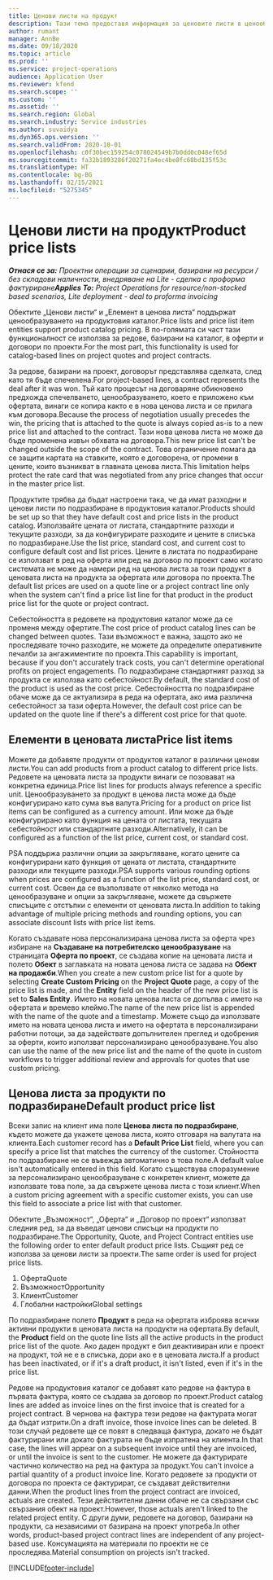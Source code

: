 ```yaml
---
title: Ценови листи на продукт
description: Тази тема предоставя информация за ценовите листи в ценообразуването по каталог, използвани за проектни оферти и договори.
author: rumant
manager: AnnBe
ms.date: 09/18/2020
ms.topic: article
ms.prod: ''
ms.service: project-operations
audience: Application User
ms.reviewer: kfend
ms.search.scope: ''
ms.custom: ''
ms.assetid: ''
ms.search.region: Global
ms.search.industry: Service industries
ms.author: suvaidya
ms.dyn365.ops.version: ''
ms.search.validFrom: 2020-10-01
ms.openlocfilehash: c0f30bec159254c078024549b7b0dd0c048ef65d
ms.sourcegitcommit: fa32b1893286f20271fa4ec4be8fc68bd135f53c
ms.translationtype: HT
ms.contentlocale: bg-BG
ms.lasthandoff: 02/15/2021
ms.locfileid: "5275345"
---
```

# <a name="product-price-lists"></a><span data-ttu-id="5d946-103">Ценови листи на продукт</span><span class="sxs-lookup"><span data-stu-id="5d946-103">Product price lists</span></span>

<span data-ttu-id="5d946-104">_**Отнася се за:** Проектни операции за сценарии, базирани на ресурси / без складови наличности, внедряване на Lite - сделка с проформа фактуриране_</span><span class="sxs-lookup"><span data-stu-id="5d946-104">_**Applies To:** Project Operations for resource/non-stocked based scenarios, Lite deployment - deal to proforma invoicing_</span></span>

<span data-ttu-id="5d946-105">Обектите „Ценови листи“ и „Елемент в ценова листа“ поддържат ценообразуването на продуктовия каталог.</span><span class="sxs-lookup"><span data-stu-id="5d946-105">Price lists and price list item entities support product catalog pricing.</span></span> <span data-ttu-id="5d946-106">В по-голямата си част тази функционалност се използва за редове, базирани на каталог, в оферти и договори по проекти.</span><span class="sxs-lookup"><span data-stu-id="5d946-106">For the most part, this functionality is used for catalog-based lines on project quotes and project contracts.</span></span>

<span data-ttu-id="5d946-107">За редове, базирани на проект, договорът представлява сделката, след като тя бъде спечелена.</span><span class="sxs-lookup"><span data-stu-id="5d946-107">For project-based lines, a contract represents the deal after it was won.</span></span> <span data-ttu-id="5d946-108">Тъй като процесът на договаряне обикновено предхожда спечелването, ценообразуването, което е приложено към офертата, винаги се копира както е в нова ценова листа и се прилага към договора.</span><span class="sxs-lookup"><span data-stu-id="5d946-108">Because the process of negotiation usually precedes the win, the pricing that is attached to the quote is always copied as-is to a new price list and attached to the contract.</span></span> <span data-ttu-id="5d946-109">Тази нова ценова листа не може да бъде променена извън обхвата на договора.</span><span class="sxs-lookup"><span data-stu-id="5d946-109">This new price list can't be changed outside the scope of the contract.</span></span> <span data-ttu-id="5d946-110">Това ограничение помага да се защити картата на ставките, която е договорена, от промени в цените, които възникват в главната ценова листа.</span><span class="sxs-lookup"><span data-stu-id="5d946-110">This limitation helps protect the rate card that was negotiated from any price changes that occur in the master price list.</span></span>

<span data-ttu-id="5d946-111">Продуктите трябва да бъдат настроени така, че да имат разходни и ценови листи по подразбиране в продуктовия каталог.</span><span class="sxs-lookup"><span data-stu-id="5d946-111">Products should be set up so that they have default cost and price lists in the product catalog.</span></span> <span data-ttu-id="5d946-112">Използвайте цената от листата, стандартните разходи и текущите разходи, за да конфигурирате разходите и цените в списъка по подразбиране.</span><span class="sxs-lookup"><span data-stu-id="5d946-112">Use the list price, standard cost, and current cost to configure default cost and list prices.</span></span> <span data-ttu-id="5d946-113">Цените в листата по подразбиране се използват в ред на оферта или ред на договор по проект само когато системата не може да намери ред на ценова листа за този продукт в ценовата листа на продукта за офертата или договора по проекта.</span><span class="sxs-lookup"><span data-stu-id="5d946-113">The default list prices are used on a quote line or a project contract line only when the system can't find a price list line for that product in the product price list for the quote or project contract.</span></span>

<span data-ttu-id="5d946-114">Себестойността в редовете на продуктовия каталог може да се променя между офертите.</span><span class="sxs-lookup"><span data-stu-id="5d946-114">The cost price of product catalog lines can be changed between quotes.</span></span> <span data-ttu-id="5d946-115">Тази възможност е важна, защото ако не проследявате точно разходите, не можете да определите оперативните печалби за ангажиментите по проекта.</span><span class="sxs-lookup"><span data-stu-id="5d946-115">This capability is important, because if you don't accurately track costs, you can't determine operational profits on project engagements.</span></span> <span data-ttu-id="5d946-116">По подразбиране стандартният разход за продукта се използва като себестойност.</span><span class="sxs-lookup"><span data-stu-id="5d946-116">By default, the standard cost of the product is used as the cost price.</span></span> <span data-ttu-id="5d946-117">Себестойността по подразбиране обаче може да се актуализира в реда на офертата, ако има различна себестойност за тази оферта.</span><span class="sxs-lookup"><span data-stu-id="5d946-117">However, the default cost price can be updated on the quote line if there's a different cost price for that quote.</span></span>

## <a name="price-list-items"></a><span data-ttu-id="5d946-118">Елементи в ценовата листа</span><span class="sxs-lookup"><span data-stu-id="5d946-118">Price list items</span></span>

<span data-ttu-id="5d946-119">Можете да добавяте продукти от продуктов каталог в различни ценови листи.</span><span class="sxs-lookup"><span data-stu-id="5d946-119">You can add products from a product catalog to different price lists.</span></span> <span data-ttu-id="5d946-120">Редовете на ценовата листа за продукти винаги се позовават на конкретна единица.</span><span class="sxs-lookup"><span data-stu-id="5d946-120">Price list lines for products always reference a specific unit.</span></span> <span data-ttu-id="5d946-121">Ценообразуването за продукт в ценова листа може да бъде конфигурирано като сума във валута.</span><span class="sxs-lookup"><span data-stu-id="5d946-121">Pricing for a product on price list items can be configured as a currency amount.</span></span> <span data-ttu-id="5d946-122">Или може да бъде конфигурирано като функция на цената от листата, текущата себестойност или стандартните разходи.</span><span class="sxs-lookup"><span data-stu-id="5d946-122">Alternatively, it can be configured as a function of the list price, current cost, or standard cost.</span></span>

<span data-ttu-id="5d946-123">PSA поддържа различни опции за закръгляване, когато цените са конфигурирани като функция от цената от листата, стандартните разходи или текущите разходи.</span><span class="sxs-lookup"><span data-stu-id="5d946-123">PSA supports various rounding options when prices are configured as a function of the list price, standard cost, or current cost.</span></span> <span data-ttu-id="5d946-124">Освен да се възползвате от няколко метода на ценообразуване и опции за закръгляване, можете да свържете списъците с отстъпки с елементи от ценовата листа.</span><span class="sxs-lookup"><span data-stu-id="5d946-124">In addition to taking advantage of multiple pricing methods and rounding options, you can associate discount lists with price list items.</span></span> 

<span data-ttu-id="5d946-125">Когато създавате нова персонализирана ценова листа за оферта чрез избиране на **Създаване на потребителско ценообразуване** на страницата **Оферта по проект**, се създава копие на ценовата листа и полето **Обект** в заглавката на новата ценова листа се задава на **Обект на продажби**.</span><span class="sxs-lookup"><span data-stu-id="5d946-125">When you create a new custom price list for a quote by selecting **Create Custom Pricing** on the **Project Quote** page, a copy of the price list is made, and the **Entity** field on the header of the new price list is set to **Sales Entity**.</span></span> <span data-ttu-id="5d946-126">Името на новата ценова листа се допълва с името на офертата и времево клеймо.</span><span class="sxs-lookup"><span data-stu-id="5d946-126">The name of the new price list is appended with the name of the quote and a timestamp.</span></span> <span data-ttu-id="5d946-127">Можете също да използвате името на новата ценова листа и името на офертата в персонализирани работни потоци, за да задействате допълнителен преглед и одобрения за оферти, които използват персонализирано ценообразуване.</span><span class="sxs-lookup"><span data-stu-id="5d946-127">You also can use the name of the new price list and the name of the quote in custom workflows to trigger additional review and approvals for quotes that use custom pricing.</span></span>

 
## <a name="default-product-price-list"></a><span data-ttu-id="5d946-128">Ценова листа за продукти по подразбиране</span><span class="sxs-lookup"><span data-stu-id="5d946-128">Default product price list</span></span>
<span data-ttu-id="5d946-129">Всеки запис на клиент има поле **Ценова листа по подразбиране**, където можете да укажете ценова листа, която отговаря на валутата на клиента.</span><span class="sxs-lookup"><span data-stu-id="5d946-129">Each customer record has a **Default Price List** field, where you can specify a price list that matches the currency of the customer.</span></span> <span data-ttu-id="5d946-130">Стойността по подразбиране не се въвежда автоматично в това поле.</span><span class="sxs-lookup"><span data-stu-id="5d946-130">A default value isn't automatically entered in this field.</span></span> <span data-ttu-id="5d946-131">Когато съществува споразумение за персонализирано ценообразуване с конкретен клиент, можете да използвате това поле, за да свържете ценова листа с този клиент.</span><span class="sxs-lookup"><span data-stu-id="5d946-131">When a custom pricing agreement with a specific customer exists, you can use this field to associate a price list with that customer.</span></span>

<span data-ttu-id="5d946-132">Обектите „Възможност“, „Оферта“ и „Договор по проект“ използват следния ред, за да въведат ценови списъци на продукти по подразбиране.</span><span class="sxs-lookup"><span data-stu-id="5d946-132">The Opportunity, Quote, and Project Contract entities use the following order to enter default product price lists.</span></span> <span data-ttu-id="5d946-133">Същият ред се използва за ценови листи за проекти.</span><span class="sxs-lookup"><span data-stu-id="5d946-133">The same order is used for project price lists.</span></span>

1.  <span data-ttu-id="5d946-134">Оферта</span><span class="sxs-lookup"><span data-stu-id="5d946-134">Quote</span></span>
2.  <span data-ttu-id="5d946-135">Възможност</span><span class="sxs-lookup"><span data-stu-id="5d946-135">Opportunity</span></span>
3.  <span data-ttu-id="5d946-136">Клиент</span><span class="sxs-lookup"><span data-stu-id="5d946-136">Customer</span></span>
4.  <span data-ttu-id="5d946-137">Глобални настройки</span><span class="sxs-lookup"><span data-stu-id="5d946-137">Global settings</span></span> 

<span data-ttu-id="5d946-138">По подразбиране полето **Продукт** в реда на офертата изброява всички активни продукти в ценовата листа на продукти на офертата.</span><span class="sxs-lookup"><span data-stu-id="5d946-138">By default, the **Product** field on the quote line lists all the active products in the product price list of the quote.</span></span> <span data-ttu-id="5d946-139">Ако даден продукт е бил деактивиран или е проект на продукт, той не е в списъка, дори ако е в ценовата листа.</span><span class="sxs-lookup"><span data-stu-id="5d946-139">If a product has been inactivated, or if it's a draft product, it isn't listed, even if it's in the price list.</span></span> 

<span data-ttu-id="5d946-140">Редове на продуктовия каталог се добавят като редове на фактура в първата фактура, която се създава за договор по проект.</span><span class="sxs-lookup"><span data-stu-id="5d946-140">Product catalog lines are added as invoice lines on the first invoice that is created for a project contract.</span></span> <span data-ttu-id="5d946-141">В чернова на фактура тези редове на фактурата могат да бъдат изтрити.</span><span class="sxs-lookup"><span data-stu-id="5d946-141">On a draft invoice, those invoice lines can be deleted.</span></span> <span data-ttu-id="5d946-142">В този случай редовете ще се повят в следваща фактура, докато не бъдат фактурирани или докато фактурата не бъде изпратена на клиента.</span><span class="sxs-lookup"><span data-stu-id="5d946-142">In that case, the lines will appear on a subsequent invoice until they are invoiced, or until the invoice is sent to the customer.</span></span> <span data-ttu-id="5d946-143">Не можете да фактурирате частично количество на ред на фактура за продукт.</span><span class="sxs-lookup"><span data-stu-id="5d946-143">You can't invoice a partial quantity of a product invoice line.</span></span> <span data-ttu-id="5d946-144">Когато редовете за продукти от договора по проекта се фактурират, се създават действителни данни.</span><span class="sxs-lookup"><span data-stu-id="5d946-144">When the product lines from the project contract are invoiced, actuals are created.</span></span> <span data-ttu-id="5d946-145">Тези действителни данни обаче не са свързани със свързания обект на проект.</span><span class="sxs-lookup"><span data-stu-id="5d946-145">However, those actuals aren't linked to the related project entity.</span></span> <span data-ttu-id="5d946-146">С други думи, редовете на договор, базирани на продукти, са независими от базирана на проект употреба.</span><span class="sxs-lookup"><span data-stu-id="5d946-146">In other words, product-based project contract lines are independent of any project-based use.</span></span> <span data-ttu-id="5d946-147">Консумацията на материали по проекти не се проследява.</span><span class="sxs-lookup"><span data-stu-id="5d946-147">Material consumption on projects isn't tracked.</span></span>


[!INCLUDE[footer-include](../includes/footer-banner.md)]